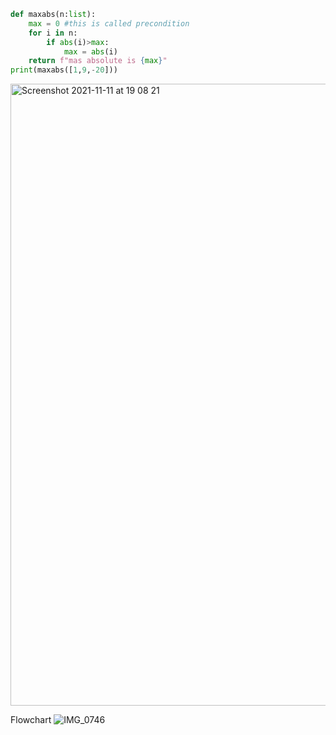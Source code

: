 ```py
def maxabs(n:list):
    max = 0 #this is called precondition
    for i in n:
        if abs(i)>max:
            max = abs(i)
    return f"mas absolute is {max}"
print(maxabs([1,9,-20]))
```
<img width="995" alt="Screenshot 2021-11-11 at 19 08 21" src="https://user-images.githubusercontent.com/89366347/141279524-83e69e82-2366-43f6-bbac-84d9e669deeb.png">

Flowchart
![IMG_0746](https://user-images.githubusercontent.com/89366347/141287652-0a7b9e18-9265-41f6-8848-8899a6c8fa78.jpg)
